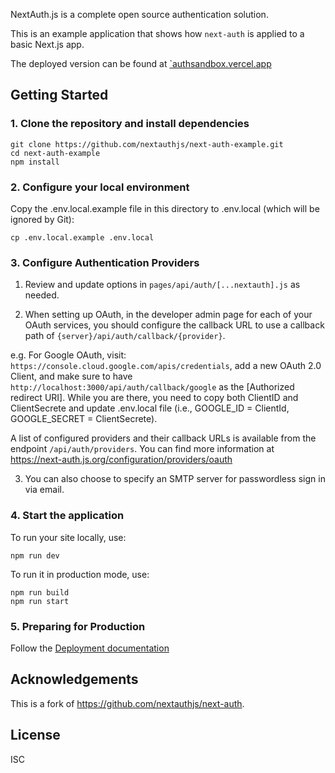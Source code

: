 NextAuth.js is a complete open source authentication solution.

This is an example application that shows how `next-auth` is applied to a basic Next.js app.

The deployed version can be found at [`authsandbox.vercel.app](https://authsandbox.vercel.app/)

## Getting Started

### 1. Clone the repository and install dependencies

```
git clone https://github.com/nextauthjs/next-auth-example.git
cd next-auth-example
npm install
```

### 2. Configure your local environment

Copy the .env.local.example file in this directory to .env.local (which will be ignored by Git):

```
cp .env.local.example .env.local
```
### 3. Configure Authentication Providers

1. Review and update options in `pages/api/auth/[...nextauth].js` as needed.

2. When setting up OAuth, in the developer admin page for each of your OAuth services, you should configure the callback URL to use a callback path of `{server}/api/auth/callback/{provider}`.

  e.g. For Google OAuth, visit: `https://console.cloud.google.com/apis/credentials`, add a new OAuth 2.0 Client, and make sure to have `http://localhost:3000/api/auth/callback/google` as the [Authorized redirect URI]. While you are there, you need to copy both ClientID and ClientSecrete and update .env.local file (i.e., GOOGLE_ID = ClientId, GOOGLE_SECRET = ClientSecrete).

  A list of configured providers and their callback URLs is available from the endpoint `/api/auth/providers`. You can find more information at https://next-auth.js.org/configuration/providers/oauth

3. You can also choose to specify an SMTP server for passwordless sign in via email.

### 4. Start the application

To run your site locally, use:

```
npm run dev
```

To run it in production mode, use:

```
npm run build
npm run start
```

### 5. Preparing for Production

Follow the [Deployment documentation](https://next-auth.js.org/deployment)

## Acknowledgements

This is a fork of https://github.com/nextauthjs/next-auth.

## License

ISC

